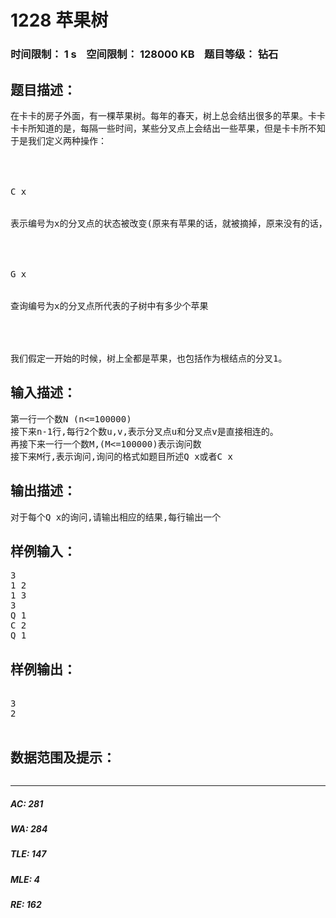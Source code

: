 # 1228 苹果树   
### 时间限制： 1 s&nbsp;&nbsp;&nbsp;&nbsp;空间限制： 128000 KB&nbsp;&nbsp;&nbsp;&nbsp;题目等级： 钻石  
## 题目描述：  

<pre>
在卡卡的房子外面，有一棵苹果树。每年的春天，树上总会结出很多的苹果。卡卡非常喜欢吃苹果，所以他一直都精心的呵护这棵苹果树。我们知道树是有很多分叉点的，苹果会长在枝条的分叉点上面，且不会有两个苹果结在一起。卡卡很想知道一个分叉点所代表的子树上所结的苹果的数目，以便研究苹果树哪些枝条的结果能力比较强。
卡卡所知道的是，每隔一些时间，某些分叉点上会结出一些苹果，但是卡卡所不知道的是，总会有一些调皮的小孩来树上摘走一些苹果。
于是我们定义两种操作：




C x


表示编号为x的分叉点的状态被改变(原来有苹果的话，就被摘掉，原来没有的话，就结出一个苹果)




G x


查询编号为x的分叉点所代表的子树中有多少个苹果




我们假定一开始的时候，树上全都是苹果，也包括作为根结点的分叉1。
</pre>
  
  
## 输入描述：  

<pre>
第一行一个数N (n<=100000)
接下来n-1行,每行2个数u,v,表示分叉点u和分叉点v是直接相连的。
再接下来一行一个数M,(M<=100000)表示询问数
接下来M行,表示询问,询问的格式如题目所述Q x或者C x
</pre>
  
  
## 输出描述：  

<pre>
对于每个Q x的询问,请输出相应的结果,每行输出一个
</pre>
  
  
## 样例输入：  

<pre>
3
1 2
1 3
3
Q 1
C 2
Q 1
</pre>
  
  
## 样例输出：  

<pre>

3
2

</pre>
  
  
## 数据范围及提示：  

<pre>
</pre>
  
  
***  

##### AC: 281  
##### WA: 284  
##### TLE: 147  
##### MLE: 4  
##### RE: 162  
